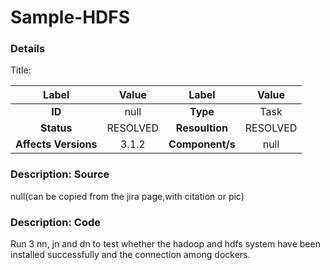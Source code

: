 # Sample-HDFS
### Details
Title:

| Label                | Value    | Label           | Value    |
|:--------------------:|:--------:|:---------------:|:--------:|
| **ID**               | null     | **Type**        | Task     |
| **Status**           | RESOLVED | **Resoultion**  | RESOLVED |
| **Affects Versions** | 3.1.2    | **Component/s** | null     |
### Description: Source
null(can be copied from the jira page,with citation or pic)
### Description: Code
Run 3 nn, jn and dn to test whether the hadoop and hdfs system have been installed successfully
 and the connection among dockers. 
